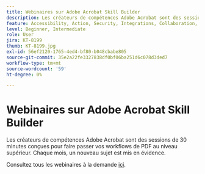 ```yaml
---
title: Webinaires sur Adobe Acrobat Skill Builder
description: Les créateurs de compétences Adobe Acrobat sont des sessions de 30 minutes conçues pour faire passer vos workflows de PDF au niveau supérieur
feature: Accessibility, Action, Security, Integrations, Collaboration, Edit PDF, Convert PDF, Share, Mobile, Skill Builder, Form
level: Beginner, Intermediate
role: User
jira: KT-8199
thumb: KT-8199.jpg
exl-id: 56ef2120-1765-4ed4-bf80-b048cbabe805
source-git-commit: 35e2a22fe3327838df0bf06ba251d6c078d3ded7
workflow-type: tm+mt
source-wordcount: '59'
ht-degree: 0%

---
```


# Webinaires sur Adobe Acrobat Skill Builder

Les créateurs de compétences Adobe Acrobat sont des sessions de 30 minutes conçues pour faire passer vos workflows de PDF au niveau supérieur. Chaque mois, un nouveau sujet est mis en évidence.

Consultez tous les webinaires à la demande [ici](https://gateway.on24.com/wcc/eh/2172296/category/41718/acrobat).